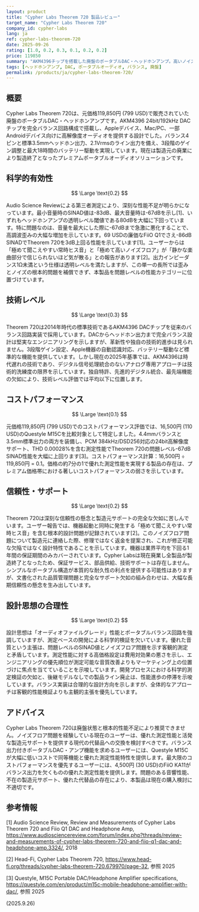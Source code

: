 ```yaml
---
layout: product
title: "Cypher Labs Theorem 720 製品レビュー"
target_name: "Cypher Labs Theorem 720"
company_id: cypher-labs
lang: ja
ref: cypher-labs-theorem-720
date: 2025-09-26
rating: [1.0, 0.2, 0.3, 0.1, 0.2, 0.2]
price: 119850
summary: "AKM4396チップを搭載した廃盤のポータブルDAC・ヘッドホンアンプ。高いノイズフロアと低いSINAD値を示すなど、測定性能に問題を抱えている"
tags: [ヘッドホンアンプ, DAC, ポータブルオーディオ, バランス, 廃盤]
permalink: /products/ja/cypher-labs-theorem-720/
---
```


## 概要

Cypher Labs Theorem 720は、元価格119,850円 (799 USD)で販売されていた廃盤のポータブルDAC・ヘッドホンアンプです。AKM4396 24bit/192kHz DACチップを完全バランス回路構成で搭載し、Appleデバイス、Mac/PC、一部Androidデバイス向けに高解像度オーディオを提供する設計でした。バランス4ピンと標準3.5mmヘッドホン出力、2.1Vrmsのライン出力を備え、3段階のゲイン調整と最大18時間のバッテリー駆動を実現しています。現在は製造元の廃業により製造終了となったプレミアムポータブルオーディオソリューションです。

## 科学的有効性

$$ \Large \text{0.2} $$

Audio Science Reviewによる第三者測定により、深刻な性能不足が明らかになっています。最小音量時のSINAD値は-83dB、最大音量時は-67dBを示し[1]、いずれもヘッドホンアンプの透明レベル閾値である80dBを大幅に下回っています。特に問題なのは、音量を最大にした際に-67dBまで急激に悪化することで、高調波歪みの大幅な増加を示しています。69 USDの廉価なFiiO Q1でさえ-86dB SINADでTheorem 720を3dB上回る性能を示しています[1]。ユーザーからは「極めて聞こえやすい常時ヒス音」と「極めて高いノイズフロア」が「静かな楽曲部分で信じられないほど気が散る」との報告があります[2]。出力インピーダンス1Ω未満という仕様は透明レベルを満たしますが、この単一の長所では歪みとノイズの根本的問題を補償できず、本製品を問題レベルの性能カテゴリーに位置づけています。

## 技術レベル

$$ \Large \text{0.3} $$

Theorem 720は2014年時代の標準技術であるAKM4396 DACチップを従来のバランス回路実装で採用しています。DACからヘッドホン出力まで完全バランス設計は堅実なエンジニアリングを示しますが、革新性や独自の技術的進歩は見られません。3段階ゲイン設定、Apple機器の自動認識対応、バッテリー駆動など標準的な機能を提供しています。しかし現在の2025年基準では、AKM4396は時代遅れの技術であり、デジタル信号処理統合のないアナログ専用アプローチは技術的洗練度の限界を示しています。独自特許、先進的デジタル統合、最先端機能の欠如により、技術レベル評価では平均以下に位置します。

## コストパフォーマンス

$$ \Large \text{0.1} $$

元価格119,850円 (799 USD)でのコストパフォーマンス評価では、16,500円 (110 USD)のQuestyle M15Cを比較対象として特定しました。4.4mmバランスと3.5mm標準出力の両方を装備し、PCM 384kHz/DSD256対応の24bit高解像度サポート、THD 0.00028%を含む測定性能でTheorem 720の問題レベル-67dB SINAD性能を大幅に上回ります[3]。コストパフォーマンス計算：16,500円 ÷ 119,850円 = 0.1。価格の約7分の1で優れた測定性能を実現する製品の存在は、プレミアム価格帯における著しいコストパフォーマンスの弱さを示しています。

## 信頼性・サポート

$$ \Large \text{0.2} $$

Theorem 720は深刻な信頼性の懸念と製造元サポートの完全な欠如に苦しんでいます。ユーザー報告では、機器起動と同時に発生する「極めて聞こえやすい常時ヒス音」を含む根本的設計問題が記録されています[2]。このノイズフロア問題について製造元に連絡した際、修理ではなく返金を提案され、これが修正可能な欠陥ではなく設計特性であることを示しています。機器は業界平均を下回る1年間の保証期間のみカバーされています。Cypher Labsは現在廃業し全製品が製造終了となったため、保証サービス、部品供給、技術サポートは存在しません。シンプルなポータブル構造が本質的な耐久性の利点を提供する可能性はありますが、文書化された品質管理問題と完全なサポート欠如の組み合わせは、大幅な長期信頼性の懸念を生み出しています。

## 設計思想の合理性

$$ \Large \text{0.2} $$

設計思想は「オーディオファイルグレード」性能とポータブルバランス回路を強調していますが、測定ベースの開発による科学的検証を欠いています。優れた音質という主張は、問題レベルのSINAD値とノイズフロア問題を示す客観的測定と矛盾しています。測定性能に対する高価格設定は費用対効果の悪さを示し、エンジニアリングの優先順位が測定可能な音質改善よりもマーケティング上の位置づけに焦点を当てていることを示唆しています。開発プロセスにおける科学的測定検証の欠如と、後継モデルなしでの製品ライン廃止は、性能進歩の停滞を示唆しています。バランス実装は合理的な設計方向を示しますが、全体的なアプローチは客観的性能検証よりも主観的主張を優先しています。

## アドバイス

Cypher Labs Theorem 720は廃盤状態と根本的性能不足により推奨できません。ノイズフロア問題を経験している現在のユーザーは、優れた測定性能と活発な製造元サポートを提供する現代の代替品への交換を検討すべきです。バランス出力付きポータブルDAC・アンプ機能を求めるユーザーには、Questyle M15Cが大幅に低いコストで同等機能と優れた測定性能特性を提供します。最大限のコストパフォーマンスを優先するユーザーには、4,500円 (30 USD)のFiiO KA11がバランス出力を欠くものの優れた測定性能を提供します。問題のある音響性能、不在の製造元サポート、優れた代替品の存在により、本製品は現在の購入検討に不適切です。

## 参考情報

[1] Audio Science Review, Review and Measurements of Cypher Labs Theorem 720 and Fiio Q1 DAC and Headphone Amp, https://www.audiosciencereview.com/forum/index.php?threads/review-and-measurements-of-cypher-labs-theorem-720-and-fiio-q1-dac-and-headphone-amp.3324/, 2018

[2] Head-Fi, Cypher Labs Theorem 720, https://www.head-fi.org/threads/cypher-labs-theorem-720.679970/page-32, 参照 2025

[3] Questyle, M15C Portable DAC/Headphone Amplifier specifications, https://questyle.com/en/product/m15c-mobile-headphone-amplifier-with-dac/, 参照 2025

(2025.9.26)